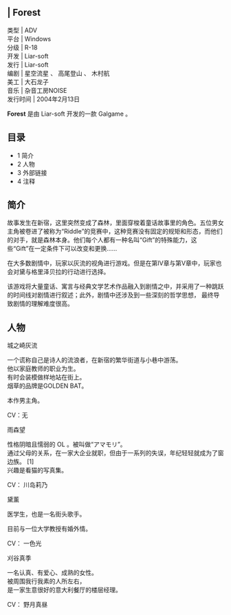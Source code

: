 |  Forest  
---  
类型  |  ADV   
平台  |  Windows   
分级  |  R-18   
开发  |  Liar-soft   
发行  |  Liar-soft   
编剧  |  星空流星  、  高尾登山  、  木村航   
美工  |  大石龙子   
音乐  |  杂音工房NOISE   
发行时间  |  2004年2月13日   
  
**Forest** 是由  Liar-soft  开发的一款  Galgame  。

##  目录

  * 1  简介 
  * 2  人物 
  * 3  外部链接 
  * 4  注释 

##  简介

故事发生在新宿，这里突然变成了森林，里面穿梭着童话故事里的角色。五位男女主角被卷进了被称为“Riddle”的竞赛中，这种竞赛没有固定的规矩和形态，而他们的对手，就是森林本身。他们每个人都有一种名叫“Gift”的特殊能力，这些“Gift”在一定条件下可以改变和更换......

在大多数剧情中，玩家以灰流的视角进行游戏。但是在第IV章与第V章中，玩家也会对黛与格里泽贝拉的行动进行选择。

该游戏将大量童话、寓言与经典文学艺术作品融入到剧情之中，并采用了一种跳跃的时间线对剧情进行叙述；此外，剧情中还涉及到一些深刻的哲学思想，
最终导致剧情的理解难度很高。

##  人物

城之崎灰流

一个谎称自己是诗人的流浪者，在新宿的繁华街道与小巷中游荡。  
他以家庭教师的职业为生。  
有时会装模做样地站在街上。  
烟草的品牌是GOLDEN BAT。  
  
本作男主角。

CV：无

雨森望

性格阴暗且懦弱的  OL  。被叫做“アマモリ”。  
通过父母的关系，在一家大企业就职，但由于一系列的失误，年纪轻轻就成为了窗边族。  [1]  
兴趣是看猫的写真集。

CV：  川岛莉乃

黛薰

医学生，也是一名街头歌手。  
  
目前与一位大学教授有婚外情。

CV：  一色光

刈谷真季

一名认真、有爱心、成熟的女性。  
被周围我行我素的人所左右，  
是一家生意很好的意大利餐厅的楼层经理。

CV：  野月真昼